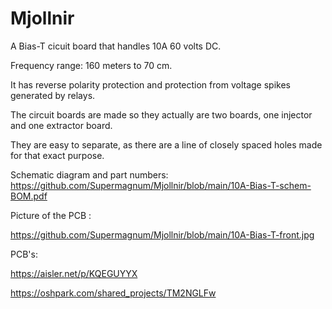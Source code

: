 # Mjollnir
A Bias-T cicuit board that handles 10A 60 volts DC.

Frequency range: 160 meters to 70 cm.

It has reverse polarity protection and protection from voltage spikes generated by relays.

The circuit boards are made so they actually are two boards, one injector and one extractor board.

They are easy to separate, as there are a line of closely spaced holes made for that exact purpose.

Schematic diagram and part numbers:
https://github.com/Supermagnum/Mjollnir/blob/main/10A-Bias-T-schem-BOM.pdf

Picture of the PCB :

https://github.com/Supermagnum/Mjollnir/blob/main/10A-Bias-T-front.jpg

PCB's:

https://aisler.net/p/KQEGUYYX


https://oshpark.com/shared_projects/TM2NGLFw


